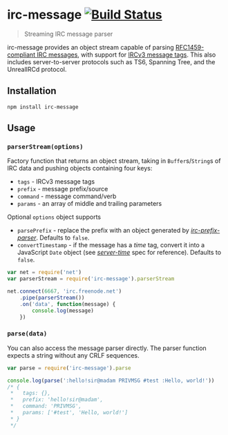 # irc-message [![Build Status](https://travis-ci.org/expr/irc-message.svg?branch=master)](https://travis-ci.org/expr/irc-message)
> Streaming IRC message parser

irc-message provides an object stream capable of parsing [RFC1459-compliant IRC messages](http://tools.ietf.org/html/rfc2812#section-2.3.1), with support for [IRCv3 message tags](https://github.com/ircv3/ircv3-specifications/blob/master/specification/message-tags-3.2.md). This also includes server-to-server protocols such as TS6, Spanning Tree, and the UnrealIRCd protocol.

## Installation

    npm install irc-message

## Usage

### `parserStream(options)`

Factory function that returns an object stream, taking in `Buffer`s/`String`s of IRC data and pushing objects containing four keys:

* `tags` - IRCv3 message tags
* `prefix` - message prefix/source
* `command` - message command/verb
* `params` - an array of middle and trailing parameters

Optional `options` object supports

* `parsePrefix` - replace the prefix with an object generated by _[irc-prefix-parser](https://github.com/expr/irc-prefix-parser)_. Defaults to `false`.
* `convertTimestamp` - if the message has a _time_ tag, convert it into a JavaScript `Date` object (see _[server-time](https://github.com/ircv3/ircv3-specifications/blob/master/extensions/server-time-3.2.md)_ spec for reference). Defaults to `false`.

```js
var net = require('net')
var parserStream = require('irc-message').parserStream

net.connect(6667, 'irc.freenode.net')
    .pipe(parserStream())
    .on('data', function(message) {
        console.log(message)
    })
```

### `parse(data)`

You can also access the message parser directly. The parser function expects a string without any CRLF sequences.

```js
var parse = require('irc-message').parse

console.log(parse(':hello!sir@madam PRIVMSG #test :Hello, world!'))
/* { 
 *   tags: {}, 
 *   prefix: 'hello!sir@madam', 
 *   command: 'PRIVMSG',
 *   params: ['#test', 'Hello, world!']
 * }
 */
```
